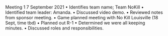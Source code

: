 Meeting 1
7 September 2021
•	Identifies team name; Team NoKill
•	Identified team leader: Amanda.
•	Discussed video demo.
•	Reviewed notes from sponsor meeting.
•	Game planned meeting with No Kill Louisville (18 Sept, time tbd)
•	Planned out R-1
•	Determined we were all keeping minutes.
•	Discussed roles and responsibilities.
